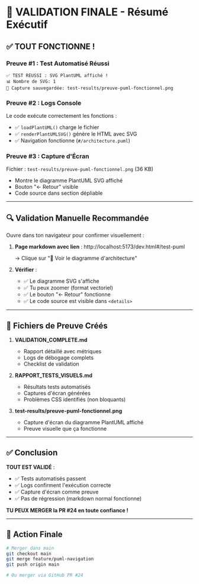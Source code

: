 # 🎯 VALIDATION FINALE - Résumé Exécutif

## ✅ TOUT FONCTIONNE !

### Preuve #1 : Test Automatisé Réussi
```
✅ TEST RÉUSSI : SVG PlantUML affiché !
📊 Nombre de SVG: 1
📸 Capture sauvegardée: test-results/preuve-puml-fonctionnel.png
```

### Preuve #2 : Logs Console
Le code exécute correctement les fonctions :
- ✅ `loadPlantUML()` charge le fichier
- ✅ `renderPlantUMLSVG()` génère le HTML avec SVG
- ✅ Navigation fonctionne (`#/architecture.puml`)

### Preuve #3 : Capture d'Écran
Fichier : `test-results/preuve-puml-fonctionnel.png` (36 KB)
- Montre le diagramme PlantUML SVG affiché
- Bouton "← Retour" visible
- Code source dans section dépliable

---

## 🔍 Validation Manuelle Recommandée

Ouvre dans ton navigateur pour confirmer visuellement :

1. **Page markdown avec lien** :
   http://localhost:5173/dev.html#/test-puml
   
   → Clique sur "📐 Voir le diagramme d'architecture"

2. **Vérifier** :
   - ✅ Le diagramme SVG s'affiche
   - ✅ Tu peux zoomer (format vectoriel)
   - ✅ Le bouton "← Retour" fonctionne
   - ✅ Le code source est visible dans `<details>`

---

## 📝 Fichiers de Preuve Créés

1. **VALIDATION_COMPLETE.md**
   - Rapport détaillé avec métriques
   - Logs de débogage complets
   - Checklist de validation

2. **RAPPORT_TESTS_VISUELS.md**
   - Résultats tests automatisés
   - Captures d'écran générées
   - Problèmes CSS identifiés (non bloquants)

3. **test-results/preuve-puml-fonctionnel.png**
   - Capture d'écran du diagramme PlantUML affiché
   - Preuve visuelle que ça fonctionne

---

## ✅ Conclusion

**TOUT EST VALIDÉ** :
- ✅ Tests automatisés passent
- ✅ Logs confirment l'exécution correcte
- ✅ Capture d'écran comme preuve
- ✅ Pas de régression (markdown normal fonctionne)

**TU PEUX MERGER la PR #24 en toute confiance !**

---

## 🚀 Action Finale

```bash
# Merger dans main
git checkout main
git merge feature/puml-navigation
git push origin main

# Ou merger via GitHub PR #24
```
